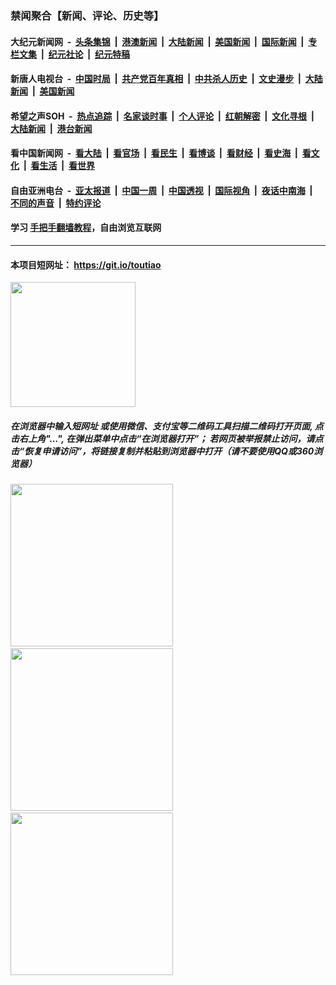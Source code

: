 ### 禁闻聚合【新闻、评论、历史等】

#### 大纪元新闻网 &nbsp;-&nbsp; [头条集锦](indexes/E头条集锦.md?t=02031802) &nbsp;|&nbsp; [港澳新闻](indexes/E港澳新闻.md?t=02031802)  &nbsp;|&nbsp; [大陆新闻](indexes/E大陆新闻.md?t=02031802) &nbsp;|&nbsp; [美国新闻](indexes/E美国新闻.md?t=02031802) &nbsp;|&nbsp; [国际新闻](indexes/E国际新闻.md?t=02031802) &nbsp;|&nbsp; [专栏文集](indexes/E专栏文集.md?t=02031802) &nbsp;|&nbsp; [纪元社论](indexes/E纪元社论.md?t=02031802) &nbsp;|&nbsp; [纪元特稿](indexes/E纪元特稿.md?t=02031802) 

#### 新唐人电视台 &nbsp;-&nbsp; [中国时局](indexes/N中国时局.md?t=02031802) &nbsp;|&nbsp; [共产党百年真相](indexes/N共产党百年真相.md?t=02031802) &nbsp;|&nbsp; [中共杀人历史](indexes/N中共杀人历史.md?t=02031802) &nbsp;|&nbsp; [文史漫步](indexes/N文史漫步.md?t=02031802) &nbsp;|&nbsp; [大陆新闻](indexes/N大陆新闻.md?t=02031802) &nbsp;|&nbsp; [美国新闻](indexes/N美国新闻.md?t=02031802)

#### 希望之声SOH &nbsp;-&nbsp; [热点追踪](indexes/H热点追踪.md?t=02031802) &nbsp;|&nbsp; [名家谈时事](indexes/H名家谈时事.md?t=02031802) &nbsp;|&nbsp; [个人评论](indexes/H个人评论.md?t=02031802)  &nbsp;|&nbsp; [红朝解密](indexes/H红朝解密.md?t=02031802) &nbsp;|&nbsp; [文化寻根](indexes/H文化寻根.md?t=02031802) &nbsp;|&nbsp; [大陆新闻](indexes/H大陆新闻.md?t=02031802) &nbsp;|&nbsp; [港台新闻](indexes/H港台新闻.md?t=02031802)

#### 看中国新闻网 &nbsp;-&nbsp; [看大陆](indexes/S看大陆.md?t=02031802) &nbsp;|&nbsp; [看官场](indexes/S看官场.md?t=02031802) &nbsp;|&nbsp; [看民生](indexes/S看民生.md?t=02031802)  &nbsp;|&nbsp; [看博谈](indexes/S看博谈.md?t=02031802) &nbsp;|&nbsp; [看财经](indexes/S看财经.md?t=02031802) &nbsp;|&nbsp; [看史海](indexes/S看史海.md?t=02031802) &nbsp;|&nbsp; [看文化](indexes/S看文化.md?t=02031802) &nbsp;|&nbsp; [看生活](indexes/S看生活.md?t=02031802) &nbsp;|&nbsp; [看世界](indexes/S看世界.md?t=02031802)

#### 自由亚洲电台 &nbsp;-&nbsp; [亚太报道](indexes/R亚太报道.md?t=02031802) &nbsp;|&nbsp; [中国一周](indexes/R中国一周.md?t=02031802) &nbsp;|&nbsp; [中国透视](indexes/R中国透视.md?t=02031802)  &nbsp;|&nbsp; [国际视角](indexes/R国际视角.md?t=02031802) &nbsp;|&nbsp; [夜话中南海](indexes/R夜话中南海.md?t=02031802) &nbsp;|&nbsp; [不同的声音](indexes/R不同的声音.md?t=02031802) &nbsp;|&nbsp; [特约评论](indexes/R特约评论.md?t=02031802)

#### 学习 [手把手翻墙教程](https://github.com/gfw-breaker/guides/wiki)，自由浏览互联网

----

#### 本项目短网址： https://git.io/toutiao
<img src="https://raw.githubusercontent.com/gfw-breaker/banned-news/master/scripts/img/qr.png" width="200px"/>  

##### 在浏览器中输入短网址 或使用微信、支付宝等二维码工具扫描二维码打开页面, 点击右上角"...", 在弹出菜单中点击“在浏览器打开”； 若网页被举报禁止访问，请点击“恢复申请访问”，将链接复制并粘贴到浏览器中打开（请不要使用QQ或360浏览器）

<img src="https://raw.githubusercontent.com/gfw-breaker/banned-news/master/scripts/img/1.png" width="260px"/> &nbsp; <img src="https://raw.githubusercontent.com/gfw-breaker/banned-news/master/scripts/img/2.png" width="260px"/> &nbsp; <img src="https://raw.githubusercontent.com/gfw-breaker/banned-news/master/scripts/img/3.png" width="260px"/>
